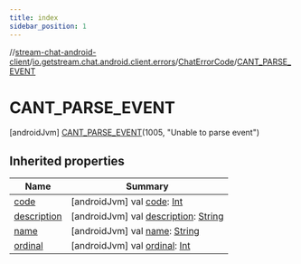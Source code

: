 ```yaml
---
title: index
sidebar_position: 1
---
```

//[stream-chat-android-client](../../../../index.md)/[io.getstream.chat.android.client.errors](../../index.md)/[ChatErrorCode](../index.md)/[CANT_PARSE_EVENT](index.md)



# CANT_PARSE_EVENT  
 [androidJvm] [CANT_PARSE_EVENT](index.md)(1005, "Unable to parse event")  
   


## Inherited properties  
  
|  Name |  Summary | 
|---|---|
| <a name="io.getstream.chat.android.client.errors/ChatErrorCode.CANT_PARSE_EVENT/code/#/PointingToDeclaration/"></a>[code](code.md)| <a name="io.getstream.chat.android.client.errors/ChatErrorCode.CANT_PARSE_EVENT/code/#/PointingToDeclaration/"></a> [androidJvm] val [code](code.md): [Int](https://kotlinlang.org/api/latest/jvm/stdlib/kotlin/-int/index.html)   <br/>|
| <a name="io.getstream.chat.android.client.errors/ChatErrorCode.CANT_PARSE_EVENT/description/#/PointingToDeclaration/"></a>[description](description.md)| <a name="io.getstream.chat.android.client.errors/ChatErrorCode.CANT_PARSE_EVENT/description/#/PointingToDeclaration/"></a> [androidJvm] val [description](description.md): [String](https://kotlinlang.org/api/latest/jvm/stdlib/kotlin/-string/index.html)   <br/>|
| <a name="io.getstream.chat.android.client.errors/ChatErrorCode.CANT_PARSE_EVENT/name/#/PointingToDeclaration/"></a>[name](name.md)| <a name="io.getstream.chat.android.client.errors/ChatErrorCode.CANT_PARSE_EVENT/name/#/PointingToDeclaration/"></a> [androidJvm] val [name](name.md): [String](https://kotlinlang.org/api/latest/jvm/stdlib/kotlin/-string/index.html)   <br/>|
| <a name="io.getstream.chat.android.client.errors/ChatErrorCode.CANT_PARSE_EVENT/ordinal/#/PointingToDeclaration/"></a>[ordinal](ordinal.md)| <a name="io.getstream.chat.android.client.errors/ChatErrorCode.CANT_PARSE_EVENT/ordinal/#/PointingToDeclaration/"></a> [androidJvm] val [ordinal](ordinal.md): [Int](https://kotlinlang.org/api/latest/jvm/stdlib/kotlin/-int/index.html)   <br/>|

